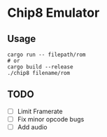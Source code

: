 # Chip8 Emulator 

## Usage 
```
cargo run -- filepath/rom
# or
cargo build --release
./chip8 filename/rom
```

## TODO
- [ ] Limit Framerate
- [ ] Fix minor opcode bugs
- [ ] Add audio
